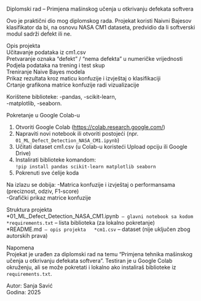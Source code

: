 Diplomski rad – Primjena mašinskog učenja u otkrivanju defekata softvera

Ovo je praktični dio mog diplomskog rada. Projekat koristi Naivni Bajesov klasifikator da bi, na osnovu NASA CM1 dataseta, predvidio da li softverski modul sadrži defekt ili ne.

Opis projekta  
Učitavanje podataka iz cm1.csv  
Pretvaranje oznaka “defekt” / “nema defekta” u numeričke vrijednosti  
Podjela podataka na trening i test skup  
Treniranje Naive Bayes modela  
Prikaz rezultata kroz maticu konfuzije i izvještaj o klasifikaciji  
Crtanje grafikona matrice konfuzije radi vizualizacije

Korištene biblioteke:
-pandas, 
-scikit-learn,  
-matplotlib, 
-seaborn. 

Pokretanje u Google Colab-u  
1. Otvoriti Google Colab (https://colab.research.google.com/)  
2. Napraviti novi notebook ili otvoriti postojeći (npr. `01_ML_Defect_Detection_NASA_CM1.ipynb`)  
3. Učitati dataset cm1.csv (u Colab-u koristeći Upload opciju ili Google Drive)  
4. Instalirati biblioteke komandom:  
   `!pip install pandas scikit-learn matplotlib seaborn`  
5. Pokrenuti sve ćelije koda

Na izlazu se dobija:
-Matrica konfuzije i izvještaj o performansama (preciznost, odziv, F1-score)  
-Grafički prikaz matrice konfuzije

Struktura projekta  
*01_ML_Defect_Detection_NASA_CM1.ipynb` – glavni notebook sa kodom  
*requirements.txt` – lista biblioteka (za lokalno pokretanje)  
*README.md` – opis projekta  
*cm1.csv` – dataset (nije uključen zbog autorskih prava)

Napomena  
Projekat je urađen za diplomski rad na temu “Primjena tehnika mašinskog učenja u otkrivanju defekata softvera”. Testiran je u Google Colab okruženju, ali se može pokretati i lokalno ako instaliraš biblioteke iz `requirements.txt`.

Autor: Sanja Savić  
Godina: 2025

